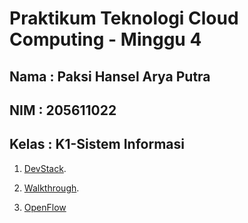 Praktikum Teknologi Cloud Computing - Minggu 4
=====================

Nama : Paksi Hansel Arya Putra
--------
NIM : 205611022
--------
Kelas  : K1-Sistem Informasi
--------

1. [DevStack](https://github.com/paksihansel/tekn-cloud-computing/blob/master/minggu-04/DevStack.md).

2. [Walkthrough](https://github.com/paksihansel/tekn-cloud-computing/blob/master/minggu-04/walkthrough.md).

3. [OpenFlow](https://github.com/paksihansel/tekn-cloud-computing/blob/master/minggu-04/OpenFlow.md)